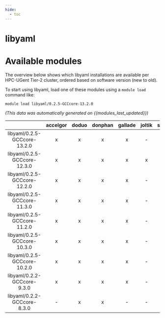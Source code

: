 ```yaml
---
hide:
  - toc
---
```


libyaml
=======

# Available modules


The overview below shows which libyaml installations are available per HPC-UGent Tier-2 cluster, ordered based on software version (new to old).

To start using libyaml, load one of these modules using a `module load` command like:

```shell
module load libyaml/0.2.5-GCCcore-13.2.0
```

*(This data was automatically generated on {{modules_last_updated}})*  

| |accelgor|doduo|donphan|gallade|joltik|shinx|skitty|
| :---: | :---: | :---: | :---: | :---: | :---: | :---: | :---: |
|libyaml/0.2.5-GCCcore-13.2.0|x|x|x|x|-|x|x|
|libyaml/0.2.5-GCCcore-12.3.0|x|x|x|x|x|x|x|
|libyaml/0.2.5-GCCcore-12.2.0|x|x|x|x|-|x|-|
|libyaml/0.2.5-GCCcore-11.3.0|x|x|x|x|-|x|-|
|libyaml/0.2.5-GCCcore-11.2.0|x|x|x|x|-|-|-|
|libyaml/0.2.5-GCCcore-10.3.0|x|x|x|x|-|-|-|
|libyaml/0.2.5-GCCcore-10.2.0|x|x|x|x|-|-|-|
|libyaml/0.2.2-GCCcore-9.3.0|x|x|x|x|-|-|-|
|libyaml/0.2.2-GCCcore-8.3.0|-|x|x|-|-|-|-|

